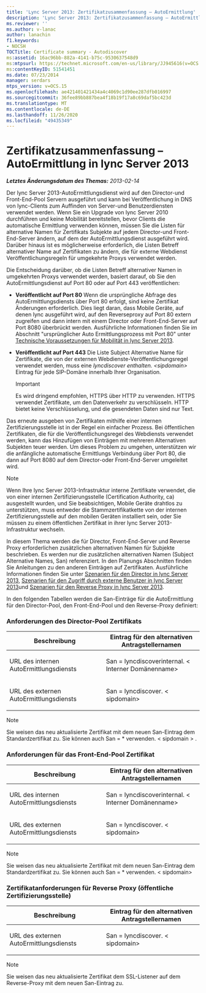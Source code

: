 ```yaml
---
title: 'Lync Server 2013: Zertifikatzusammenfassung – AutoErmittlung'
description: 'Lync Server 2013: Zertifikatzusammenfassung – AutoErmittlung.'
ms.reviewer: ''
ms.author: v-lanac
author: lanachin
f1.keywords:
- NOCSH
TOCTitle: Certificate summary - Autodiscover
ms:assetid: 16ac96bb-882a-4141-b75c-9530637548d9
ms:mtpsurl: https://technet.microsoft.com/en-us/library/JJ945616(v=OCS.15)
ms:contentKeyID: 51541451
ms.date: 07/23/2014
manager: serdars
mtps_version: v=OCS.15
ms.openlocfilehash: ae421401421434a4c4069c1d90ee287dfb016997
ms.sourcegitcommit: 36fee89bb887bea4f18b19f17a8c69daf5bc423d
ms.translationtype: MT
ms.contentlocale: de-DE
ms.lasthandoff: 11/26/2020
ms.locfileid: "49435349"
---
```

# <a name="certificate-summary---autodiscover-in-lync-server-2013"></a>Zertifikatzusammenfassung – AutoErmittlung in lync Server 2013

<div data-xmlns="http://www.w3.org/1999/xhtml">

<div class="topic" data-xmlns="http://www.w3.org/1999/xhtml" data-msxsl="urn:schemas-microsoft-com:xslt" data-cs="https://msdn.microsoft.com/">

<div data-asp="https://msdn2.microsoft.com/asp">



</div>

<div id="mainSection">

<div id="mainBody">

<span> </span>

_**Letztes Änderungsdatum des Themas:** 2013-02-14_

Der lync Server 2013-AutoErmittlungsdienst wird auf den Director-und Front-End-Pool Servern ausgeführt und kann bei Veröffentlichung in DNS von lync-Clients zum Auffinden von Server-und Benutzerdiensten verwendet werden. Wenn Sie ein Upgrade von lync Server 2010 durchführen und keine Mobilität bereitstellen, bevor Clients die automatische Ermittlung verwenden können, müssen Sie die Listen für alternative Namen für Zertifikats Subjekte auf jedem Director-und Front-End-Server ändern, auf dem der AutoErmittlungsdienst ausgeführt wird. Darüber hinaus ist es möglicherweise erforderlich, die Listen Betreff alternativer Name auf Zertifikaten zu ändern, die für externe Webdienst Veröffentlichungsregeln für umgekehrte Proxys verwendet werden.

Die Entscheidung darüber, ob die Listen Betreff alternativer Namen in umgekehrten Proxys verwendet werden, basiert darauf, ob Sie den AutoErmittlungsdienst auf Port 80 oder auf Port 443 veröffentlichen:

  - **Veröffentlicht auf Port 80**   Wenn die ursprüngliche Abfrage des AutoErmittlungsdiensts über Port 80 erfolgt, sind keine Zertifikat Änderungen erforderlich. Dies liegt daran, dass Mobile Geräte, auf denen lync ausgeführt wird, auf den Reverseproxy auf Port 80 extern zugreifen und dann intern mit einem Director oder Front-End-Server auf Port 8080 überbrückt werden. Ausführliche Informationen finden Sie im Abschnitt "ursprünglicher Auto Ermittlungsprozess mit Port 80" unter [Technische Voraussetzungen für Mobilität in lync Server 2013](lync-server-2013-technical-requirements-for-mobility.md).

  - **Veröffentlicht auf Port 443**   Die Liste Subject Alternative Name für Zertifikate, die von der externen Webdienste-Veröffentlichungsregel verwendet werden, muss eine *lyncdiscover enthalten. \<sipdomain\>* Eintrag für jede SIP-Domäne innerhalb Ihrer Organisation.
    
    <div>
    

    > [!IMPORTANT]  
    > Es wird dringend empfohlen, HTTPS über HTTP zu verwenden. HTTPS verwendet Zertifikate, um den Datenverkehr zu verschlüsseln. HTTP bietet keine Verschlüsselung, und die gesendeten Daten sind nur Text.

    
    </div>

Das erneute ausgeben von Zertifikaten mithilfe einer internen Zertifizierungsstelle ist in der Regel ein einfacher Prozess. Bei öffentlichen Zertifikaten, die für die Veröffentlichungsregel des Webdiensts verwendet werden, kann das Hinzufügen von Einträgen mit mehreren Alternativen Subjekten teuer werden. Um dieses Problem zu umgehen, unterstützen wir die anfängliche automatische Ermittlungs Verbindung über Port 80, die dann auf Port 8080 auf dem Director-oder Front-End-Server umgeleitet wird.

<div>


> [!NOTE]  
> Wenn Ihre lync Server 2013-Infrastruktur interne Zertifikate verwendet, die von einer internen Zertifizierungsstelle (Certification Authority, ca) ausgestellt wurden, und Sie beabsichtigen, Mobile Geräte drahtlos zu unterstützen, muss entweder die Stammzertifikatkette von der internen Zertifizierungsstelle auf den mobilen Geräten installiert sein, oder Sie müssen zu einem öffentlichen Zertifikat in ihrer lync Server 2013-Infrastruktur wechseln.



</div>

In diesem Thema werden die für Director, Front-End-Server und Reverse Proxy erforderlichen zusätzlichen alternativen Namen für Subjekte beschrieben. Es werden nur die zusätzlichen alternativen Namen (Subject Alternative Names, San) referenziert. In den Planungs Abschnitten finden Sie Anleitungen zu den anderen Einträgen auf Zertifikaten. Ausführliche Informationen finden Sie unter [Szenarien für den Director in lync Server 2013](lync-server-2013-scenarios-for-the-director.md), [Szenarien für den Zugriff durch externe Benutzer in lync Server 2013](lync-server-2013-scenarios-for-external-user-access.md)und [Szenarien für den Reverse Proxy in lync Server 2013](lync-server-2013-scenarios-for-reverse-proxy.md).

In den folgenden Tabellen werden die San-Einträge für die AutoErmittlung für den Director-Pool, den Front-End-Pool und den Reverse-Proxy definiert:

### <a name="director-pool-certificate-requirements"></a>Anforderungen des Director-Pool Zertifikats

<table>
<colgroup>
<col style="width: 50%" />
<col style="width: 50%" />
</colgroup>
<thead>
<tr class="header">
<th>Beschreibung</th>
<th>Eintrag für den alternativen Antragstellernamen</th>
</tr>
</thead>
<tbody>
<tr class="odd">
<td><p>URL des internen AutoErmittlungsdiensts</p></td>
<td><p>San = lyncdiscoverinternal. &lt; Interner Domänenname&gt;</p></td>
</tr>
<tr class="even">
<td><p>URL des externen AutoErmittlungsdiensts</p></td>
<td><p>San = lyncdiscover. &lt; sipdomain&gt;</p></td>
</tr>
</tbody>
</table>


<div>


> [!NOTE]  
> Sie weisen das neu aktualisierte Zertifikat mit dem neuen San-Eintrag dem Standardzertifikat zu. Sie können auch San = * verwenden. &lt; sipdomain &gt; .



</div>

### <a name="front-end-pool-certificate-requirements"></a>Anforderungen für das Front-End-Pool Zertifikat

<table>
<colgroup>
<col style="width: 50%" />
<col style="width: 50%" />
</colgroup>
<thead>
<tr class="header">
<th>Beschreibung</th>
<th>Eintrag für den alternativen Antragstellernamen</th>
</tr>
</thead>
<tbody>
<tr class="odd">
<td><p>URL des internen AutoErmittlungsdiensts</p></td>
<td><p>San = lyncdiscoverinternal. &lt; Interner Domänenname&gt;</p></td>
</tr>
<tr class="even">
<td><p>URL des externen AutoErmittlungsdiensts</p></td>
<td><p>San = lyncdiscover. &lt; sipdomain&gt;</p></td>
</tr>
</tbody>
</table>


<div>


> [!NOTE]  
> Sie weisen das neu aktualisierte Zertifikat mit dem neuen San-Eintrag dem Standardzertifikat zu. Sie können auch San = * verwenden. &lt; sipdomain&gt;



</div>

### <a name="reverse-proxy-public-ca-certificate-requirements"></a>Zertifikatanforderungen für Reverse Proxy (öffentliche Zertifizierungsstelle)

<table>
<colgroup>
<col style="width: 50%" />
<col style="width: 50%" />
</colgroup>
<thead>
<tr class="header">
<th>Beschreibung</th>
<th>Eintrag für den alternativen Antragstellernamen</th>
</tr>
</thead>
<tbody>
<tr class="odd">
<td><p>URL des externen AutoErmittlungsdiensts</p></td>
<td><p>San = lyncdiscover. &lt; sipdomain&gt;</p></td>
</tr>
</tbody>
</table>


<div>


> [!NOTE]  
> Sie weisen das neu aktualisierte Zertifikat dem SSL-Listener auf dem Reverse-Proxy mit dem neuen San-Eintrag zu.



</div>

</div>

<span> </span>

</div>

</div>

</div>

